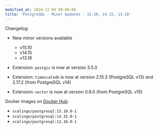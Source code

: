 ```yaml
---
modified_at: 2024-12-04 09:00:00
title: 'PostgreSQL - Minor Updates - 15.10, 14.15, 13.18'
---
```


Changelog:

- New minor versions available
  - v15.10
  - v14.15
  - v13.18

- Extension: `postgis` is now at version 3.5.0
- Extension: `timescaledb` is now at version  2.15.3 (PostgreSQL v13) and 2.17.2 (from PostgreSQL v14)
- Extension: `vector` is now at version 0.8.0 (from PostgreSQL v15)

Docker images on [Docker Hub](https://hub.docker.com/r/scalingo/postgresql):

* `scalingo/postgresql:15.10.0-1`
* `scalingo/postgresql:14.15.0-1`
* `scalingo/postgresql:13.18.0-1`
